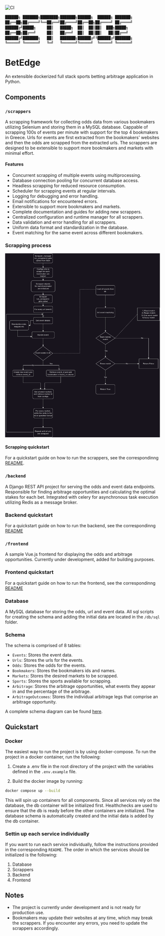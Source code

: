 ![CI](https://github.com/nickkatsios/BetEdge/actions/workflows/build_and_test_scrappers.yml/badge.svg)

```bash
██████╗ ███████╗████████╗███████╗██████╗  ██████╗ ███████╗
██╔══██╗██╔════╝╚══██╔══╝██╔════╝██╔══██╗██╔════╝ ██╔════╝
██████╔╝█████╗     ██║   █████╗  ██║  ██║██║  ███╗█████╗  
██╔══██╗██╔══╝     ██║   ██╔══╝  ██║  ██║██║   ██║██╔══╝  
██████╔╝███████╗   ██║   ███████╗██████╔╝╚██████╔╝███████╗
╚═════╝ ╚══════╝   ╚═╝   ╚══════╝╚═════╝  ╚═════╝ ╚══════╝
```
                                                          
                                                

# BetEdge
An extensible dockerized full stack sports betting arbitrage application in Python.

## Components

### ```/scrappers```
A scrapping framework for collecting odds data from various bookmakers utilizing Selenium and storing them in a MySQL database. Cappable of scrapping 100s of events per minute with support for the top 4 bookmakers in Greece. Urls for events are first extracted from the bookmakers' websites and then the odds are scrapped from the extracted urls. The scrappers are designed to be extensible to support more bookmakers and markets with minimal effort.

#### Features
- Concurrent scrapping of multiple events using multiprocessing.
- Database connection pooling for concurrent database access.
- Headless scrapping for reduced resource consumption.
- Scheduler for scrapping events at regular intervals.
- Logging for debugging and error handling.
- Email notifications for encountered errors.
- Extensible to support more bookmakers and markets.
- Complete documentation and guides for adding new scrappers.
- Centralized configuration and runtime manager for all scrappers.
- Data validation and error handling for all scrappers.
- Uniform data format and standardization in the database. 
- Event matching for the same event across different bookmakers.

### Scrapping process

![scrapping process](diagrams/scrapping_process.png)

#### Scrapping quickstart
For a quickstart guide on how to run the scrappers, see the correspondinng [README](scrappers/README.md).

### ```/backend```
A Django REST API project for serving the odds and event data endpoints. Responsible for finding arbitrage opportunities and calculating the optimal stakes for each bet. Integrated with celery for asynchronous task execution utilizing Redis as a message broker. 

### Backend quickstart
For a quickstart guide on how to run the backend, see the correspondinng [README](backend/README.md)

### ```/frontend```
A sample Vue.js frontend for displaying the odds and arbitrage opportunities. Currently under development, added for building purposes.

### Frontend quickstart
For a quickstart guide on how to run the frontend, see the correspondinng [README](frontend/README.md)

### Database
A MySQL database for storing the odds, url and event data. All sql scripts for creating the schema and adding the initial data are located in the ```/db/sql``` folder.

### Schema
The schema is comprised of 8 tables:
- ```Events```: Stores the event data.
- ```Urls```: Stores the urls for the events.
- ```Odds```: Stores the odds for the events.
- ```Bookmakers```: Stores the bookmakers ids and names.
- ```Markets```: Stores the desired markets to be scrapped.
- ```Sports```: Stores the sports available for scrapping.
- ```Arbitrage```: Stores the arbitrage opportunities, what events they appear in and the percentage of the arbitrage.
- ```ArbitrageOutcomes```: Stores the individual arbitrage legs that comprise an arbitrage opportunity. 

A complete schema diagram can be found [here](diagrams/EER10.pdf).

## Quickstart

### Docker
The easiest way to run the project is by using docker-compose. To run the project in a docker container, run the following:

1. Create a .env file in the root directory of the project with the variables defined in the ```.env.example``` file.

2. Build the docker image by running:
```bash
docker compose up --build
```
This will spin up containers for all components. Since all services rely on the database, the db container will be initialized first. Healthchecks are used to ensure that the db is ready before the other containers are initialized. The database schema is automatically created and the initial data is added by the db container.

### Settin up each service individually
If you want to run each service individually, follow the instructions provided in the corresponding ```README```.
The order in which the services should be initialized is the following:
1. Database
2. Scrappers
3. Backend
4. Frontend

## Notes
- The project is currently under development and is not ready for production use.
- Bookmakers may update their websites at any time, which may break the scrappers. If you encounter any errors, you need to update the scrappers accordingly.
